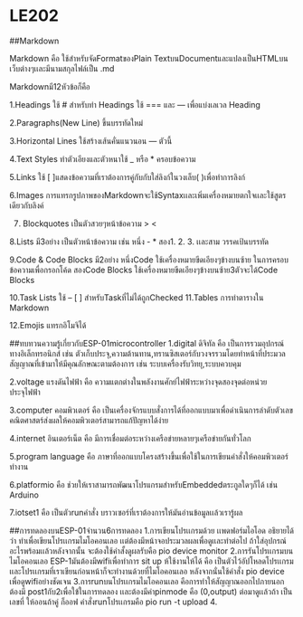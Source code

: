 # LE202

##Markdown

Markdown คือ ใช้สำหรับจัดFormatของPlain TextบนDocumentและแปลงเป็นHTMLบนเว็บต่างๆเเละมีนามสกุลไฟล์เป็น .md

Markdownมี12หัวข้อก็คือ

1.Headings
ใช้ # สำหรับทำ Headings
ใช้ === และ — เพื่อแบ่งเลเวล Heading

2.Paragraphs(New Line)
ขึ้นบรรทัดใหม่

3.Horizontal Lines
ใช้สร้างเส้นคั่นแนวนอน — ตัวนี้

4.Text Styles
ทำตัวเอียงและตัวหนาใช้ _ หรือ * ครอบข้อความ

5.Links
ใช้ [ ]แสดงข้อความที่เราต้องการคู่กับกับใส่ลิงก์ในวงเล็บ( )เพื่อทำการลิงก์

6.Images
การแทรกรูปภาพของMarkdownจะใช้Syntaxเเละเพิ่มเครื่องหมายตกใจเเละใช้สูตรเดียวกับลิงค์

7. Blockquotes
เป็นตัวสวยๆหน้าข้อความ > <

8.Lists มี3อย่าง
เป็นตัวหน้าข้อความ เช่น หนึ่ง - * 
สอง1. 2. 3. 
เเละสาม วรรคเป้นบรรทัด

9.Code & Code Blocks มี2อย่าง
หนึ่งCode
ใช้เครื่องหมายขีดเอียงๆข้างบนซ้าย ในการครอบข้อความเพื่อกรอกโค้ด
สองCode Blocks
ใช้เครื่องหมายขีดเอียงๆข้างบนซ้าย3ตัวจะได้Code Blocks

10.Task Lists
ใช้ – [ ] สำหรับTaskที่ไม่ได้ถูกChecked
11.Tables
การทำตารางใน Markdown

12.Emojis
แทรกอิโมจิได้

##ทบทวนความรู้เกี่ยวกับESP-01microcontroller
1.digital ดิจิทัล คือ เป็นการรวมอุปกรณ์ทางอิเล็กทรอนิกส์ เช่น ตัวเก็บประจุ,ความต้านทาน,ทรานซิสเตอร์กับวงจรรวมโดยทำหน้าที่ประมวลสัญญาณที่เข้ามาให้มีคุณลักษณะตามต้องการ เช่น ระบบเครื่องรับวิทยุ,ระบบควบคุม

2.voltage แรงดันไฟฟ้า คือ ความแตกต่างในพลังงานศักย์ไฟฟ้าระหว่างจุดสองจุดต่อหน่วยประจุไฟฟ้า

3.computer คอมพิวเตอร์ คือ เป็นเครื่องจักรแบบสั่งการได้ที่ออกแบบมาเพื่อดำเนินการลำดับตัวเลขคณิตศาสตร์ส่งผลให้คอมพิวเตอร์สามารถแก้ปัญหาได้ง่าย

4.internet อินเตอร์เน็ต คือ มีการเชื่อมต่อระหว่างเครือข่ายหลายๆเครือข่ายกันทั่วโลก

5.program language  คือ ภาษาที่ออกแบบโครงสร้างขึ้นเพื่อใช้ในการเขียนคำสั่งให้คอมพิวเตอร์ทำงาน

6.platformio คือ ช่วยให้เราสามารถพัฒนาโปรแกรมสําหรับEmbeddedตระกูลใดๆก็ได้ เช่น Arduino

7.iotset1 คือ เป็นตัวrunคำสั่ง บราวเซอร์ที่เราต้องการให้มันอ่านข้อมูลเเล้วเรารู้ผล

##การทดลองบนESP-01จำนวน6การทดลอง
1.การเขียนโปรเเกรมด้วย เเพดฟอร์มไอโอด อธิยายได้ว่า ทำเพื่อเขียนโปรเเกรมไมโอคอนเลอ เเต่ต้องมีหน้าจอประมวลผลเพื่อดูเเละทำต่อไป ถ้าใส่อุปกรณ์อะไรพร้อมเเล้วหลังจากนั้น จะต้องใช้คำสั้งดูผลรับคือ pio device monitor
2.การรันโปรเเกรมบนไมโอคอนเลอ ESP-1มันต้องมีwifiเพื่อทำการ sit up ห้ใช้งานให้ได้ คือ เป็นตัวไว้อัปโหลดโปรเเกรม เเละโปรเเกรมที่เราเขียนก่อนหน้าก็จะทำงานด้วยที่ไมโอคอนเลอ หลังจากนั่นใช้คำสั่ง pio device เพื่อดูwifiอย่างชัดเจน
3.การrunบนโปรเเกรมไมโอคอนเลอ คือการทำให้สัญญาณออกไปภายนอก ต้องมี post1กับ2เพื่อใข้ในการทดลอง เเละต้องมีค่าpinmode คือ (0,output) ต่อมาดูเเล้วถ้า เป็นเลขที่ ให้ออนถ้าคู่ ก็ออฟ คำสั่งrunโปรเเกรมคือ pio run -t upload
4.
